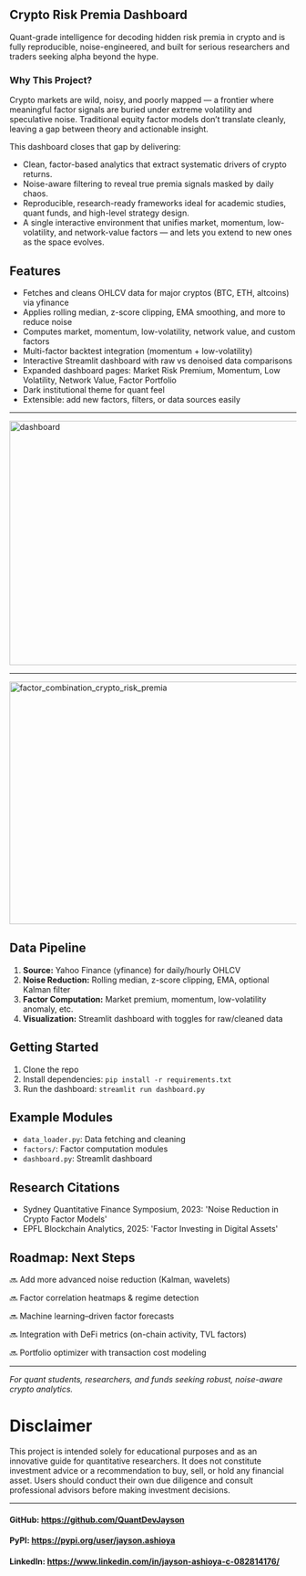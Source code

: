 ## Crypto Risk Premia Dashboard

Quant-grade intelligence for decoding hidden risk premia in crypto  and is fully reproducible, noise-engineered, and built for serious researchers and traders seeking alpha beyond the hype.

### Why This Project?
Crypto markets are wild, noisy, and poorly mapped — a frontier where meaningful factor signals are buried under extreme volatility and speculative noise. Traditional equity factor models don’t translate cleanly, leaving a gap between theory and actionable insight.

This dashboard closes that gap by delivering:
- Clean, factor-based analytics that extract systematic drivers of crypto returns.
- Noise-aware filtering to reveal true premia signals masked by daily chaos.
- Reproducible, research-ready frameworks ideal for academic studies, quant funds, and high-level strategy design.
- A single interactive environment that unifies market, momentum, low-volatility, and network-value factors — and lets you extend to new ones as the space evolves.


## Features
- Fetches and cleans OHLCV data for major cryptos (BTC, ETH, altcoins) via yfinance
- Applies rolling median, z-score clipping, EMA smoothing, and more to reduce noise
- Computes market, momentum, low-volatility, network value, and custom factors
- Multi-factor backtest integration (momentum + low-volatility)
- Interactive Streamlit dashboard with raw vs denoised data comparisons
- Expanded dashboard pages: Market Risk Premium, Momentum, Low Volatility, Network Value, Factor Portfolio
- Dark institutional theme for quant feel
- Extensible: add new factors, filters, or data sources easily

-----

<img width="942" height="428" alt="dashboard" src="https://github.com/user-attachments/assets/3b778220-2181-49db-8aba-3792971f7287" />

-----

<img width="953" height="425" alt="factor_combination_crypto_risk_premia" src="https://github.com/user-attachments/assets/f70698af-6538-4172-bd5a-14f7c4d181fd" />


## Data Pipeline
1. **Source:** Yahoo Finance (yfinance) for daily/hourly OHLCV
2. **Noise Reduction:** Rolling median, z-score clipping, EMA, optional Kalman filter
3. **Factor Computation:** Market premium, momentum, low-volatility anomaly, etc.
4. **Visualization:** Streamlit dashboard with toggles for raw/cleaned data

## Getting Started
1. Clone the repo
2. Install dependencies: `pip install -r requirements.txt`
3. Run the dashboard: `streamlit run dashboard.py`

## Example Modules
- `data_loader.py`: Data fetching and cleaning
- `factors/`: Factor computation modules
- `dashboard.py`: Streamlit dashboard

## Research Citations
- Sydney Quantitative Finance Symposium, 2023: 'Noise Reduction in Crypto Factor Models'
- EPFL Blockchain Analytics, 2025: 'Factor Investing in Digital Assets'

## Roadmap: Next Steps
🔜  Add more advanced noise reduction (Kalman, wavelets)

🔜 Factor correlation heatmaps & regime detection

🔜 Machine learning–driven factor forecasts

🔜 Integration with DeFi metrics (on-chain activity, TVL factors)

🔜 Portfolio optimizer with transaction cost modeling

---

*For quant students, researchers, and funds seeking robust, noise-aware crypto analytics.*

# Disclaimer
This project is intended solely for educational purposes and as an innovative guide for 
quantitative researchers. It does not constitute investment advice or a recommendation to 
buy, sell, or hold any financial asset. Users should conduct their own due diligence and 
consult professional advisors before making investment decisions.

---

#### GitHub: https://github.com/QuantDevJayson
#### PyPI: https://pypi.org/user/jayson.ashioya
#### LinkedIn: https://www.linkedin.com/in/jayson-ashioya-c-082814176/
